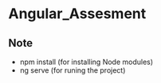 # Angular_Assesment

## Note

- npm install (for installing Node modules)
- ng serve    (for runing the project) 